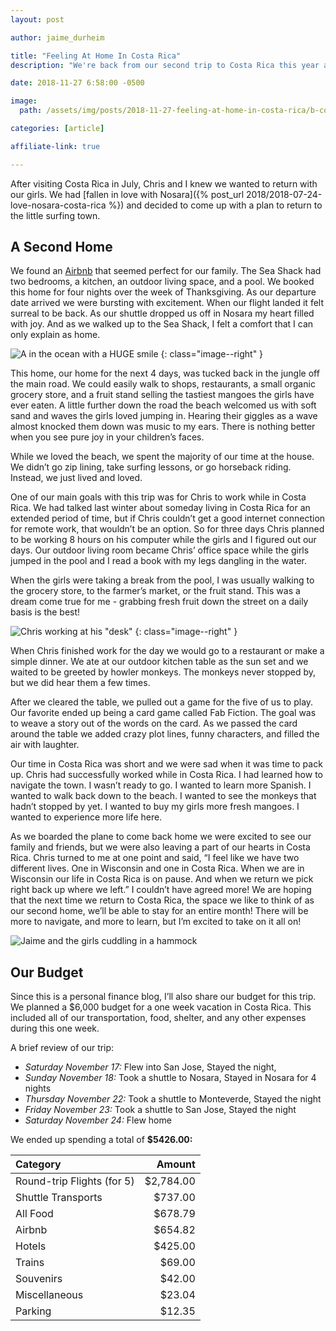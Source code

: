 ```yaml
---
layout: post

author: jaime_durheim

title: "Feeling At Home In Costa Rica"
description: "We're back from our second trip to Costa Rica this year and this time we brough the kids!"

date: 2018-11-27 6:58:00 -0500

image:
  path: /assets/img/posts/2018-11-27-feeling-at-home-in-costa-rica/b-couch.jpg

categories: [article]

affiliate-link: true

---
```


After visiting Costa Rica in July, Chris and I knew we wanted to return with our girls. We had [fallen in love with Nosara]({% post_url 2018/2018-07-24-love-nosara-costa-rica %}) and decided to come up with a plan to return to the little surfing town.

## A Second Home

We found an [Airbnb](https://www.airbnb.com/c/chrisd5956?currency=USD) that seemed perfect for our family. The Sea Shack had two bedrooms, a kitchen, an outdoor living space, and a pool. We booked this home for four nights over the week of Thanksgiving. As our departure date arrived we were bursting with excitement. When our flight landed it felt surreal to be back. As our shuttle dropped us off in Nosara my heart filled with joy. And as we walked up to the Sea Shack, I felt a comfort that I can only explain as home.

![A in the ocean with a HUGE smile]({{site.url}}/assets/img/posts/2018-11-27-feeling-at-home-in-costa-rica/a-beach.jpg)
{: class="image--right" }

This home, our home for the next 4 days, was tucked back in the jungle off the main road. We could easily walk to shops, restaurants, a small organic grocery store, and a fruit stand selling the tastiest mangoes the girls have ever eaten. A little further down the road the beach welcomed us with soft sand and waves the girls loved jumping in. Hearing their giggles as a wave almost knocked them down was music to my ears.
There is nothing better when you see pure joy in your children’s faces.

While we loved the beach, we spent the majority of our time at the house. We didn’t go zip lining, take surfing lessons, or go horseback riding. Instead, we just lived and loved.

One of our main goals with this trip was for Chris to work while in Costa Rica. We had talked last winter about someday living in Costa Rica for an extended period of time, but if Chris couldn’t get a good internet connection for remote work, that wouldn’t be an option. So for three days Chris planned to be working 8 hours on his computer while the girls and I figured out our days. Our outdoor living room became Chris’ office space while the girls jumped in the pool and I read a book with my legs dangling in the water.

When the girls were taking a break from the pool, I was usually walking to the grocery store, to the farmer’s market, or the fruit stand. This was a dream come true for me - grabbing fresh fruit down the street on a daily basis is the best!

![Chris working at his "desk"]({{site.url}}/assets/img/posts/2018-11-27-feeling-at-home-in-costa-rica/chris-work.jpg)
{: class="image--right" }

When Chris finished work for the day we would go to a restaurant or make a simple dinner. We ate at our outdoor kitchen table as the sun set and we waited to be greeted by howler monkeys. The monkeys never stopped by, but we did hear them a few times.

After we cleared the table, we pulled out a game for the five of us to play. Our favorite ended up being a card game called Fab Fiction. The goal was to weave a story out of the words on the card. As we passed the card around the table we added crazy plot lines, funny characters, and filled the air with laughter.

Our time in Costa Rica was short and we were sad when it was time to pack up. Chris had successfully worked while in Costa Rica. I had learned how to navigate the town. I wasn’t ready to go. I wanted to learn more Spanish. I wanted to walk back down to the beach. I wanted to see the monkeys that hadn’t stopped by yet. I wanted to buy my girls more fresh mangoes. I wanted to experience more life here.

As we boarded the plane to come back home we were excited to see our family and friends, but we were also leaving a part of our hearts in Costa Rica. Chris turned to me at one point and said, “I feel like we have two different lives. One in Wisconsin and one in Costa Rica. When we are in Wisconsin our life in Costa Rica is on pause. And when we return we pick right back up where we left.” I couldn’t have agreed more! We are hoping that the next time we return to Costa Rica, the space we like to think of as our second home, we’ll be able to stay for an entire month! There will be more to navigate, and more to learn, but I’m excited to take on it all on!

![Jaime and the girls cuddling in a hammock]({{site.url}}/assets/img/posts/2018-11-27-feeling-at-home-in-costa-rica/hammock.jpg)

## Our Budget

Since this is a personal finance blog, I’ll also share our budget for this trip. We planned a $6,000 budget for a one week vacation in Costa Rica. This included all of our transportation, food, shelter, and any other expenses during this one week.

A brief review of our trip:

- _Saturday November 17:_ Flew into San Jose, Stayed the night,
- _Sunday November 18:_ Took a shuttle to Nosara, Stayed in Nosara for 4 nights
- _Thursday November 22:_ Took a shuttle to Monteverde, Stayed the night
- _Friday November 23:_ Took a shuttle to San Jose, Stayed the night
- _Saturday November 24:_ Flew home

We ended up spending a total of __$5426.00:__

| Category                   | Amount    |
| :------------------------- | --------: |
| Round-trip Flights (for 5) | $2,784.00 |
| Shuttle Transports         | $737.00   |
| All Food                   | $678.79   |
| Airbnb                     | $654.82   |
| Hotels                     | $425.00   |
| Trains                     | $69.00    |
| Souvenirs                  | $42.00    |
| Miscellaneous              | $23.04    |
| Parking                    | $12.35    |
